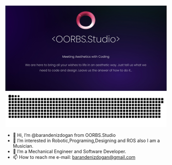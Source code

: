 ![oorbs studio](img.jpg)
![load img](https://raw.githubusercontent.com/dbbd59/dbbd59/output/github-contribution-grid-snake-dark.svg)


- 👋 Hi, I’m @barandenizdogan from OORBS.Studio
- 👀 I’m interested in Robotic,Programing,Designing and ROS also I am a Musician. 
- 🌱 I’m a Mechanical Engineer and Software Developer.
- 📫 How to reach me e-mail: barandenizdogan@gmail.com



